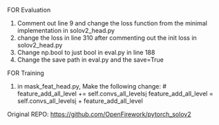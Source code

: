 FOR Evaluation
1. Comment out line 9 and change the loss function from the minimal implementation in solov2_head.py
2. change the loss in line 310 after commenting out the init loss in solov2_head.py
2. Change np.bool to just bool in eval.py in line 188
3. Change the save path in eval.py and the save=True

FOR Training
1. in mask_feat_head.py, Make the following change:
            # feature_add_all_level += self.convs_all_levels[i](input_p)
            feature_add_all_level = self.convs_all_levels[i](input_p) + feature_add_all_level


Original REPO: https://github.com/OpenFirework/pytorch_solov2
